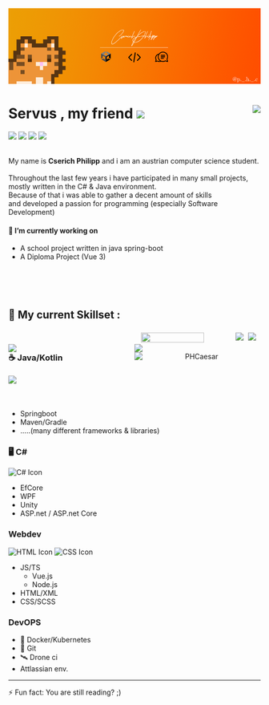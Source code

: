 <img title="a title" alt="BG" src="bg.png">


<div align="center">
<img align="right" src="https://github-readme-stats.vercel.app/api/top-langs/?username=PHCaesar&hide_border=true&bg_color=2,090909,131313&text_color=EC9F05&icon_color=FF4E00&title_color=FF4E00" >

<div align="left">
<h1> Servus , my friend <img src="https://media.giphy.com/media/hvRJCLFzcasrR4ia7z/giphy.gif" width="25px"></h1>

<img src="https://img.shields.io/badge/-HTML-e34f26?logo=html5&logoColor=fff">
<img src="https://img.shields.io/badge/-css-1572B6?logo=css3&logoColor=fff">
<img src="https://img.shields.io/badge/-.net-512BD4?logo=.net&logoColor=fff">
<img src="https://img.shields.io/badge/-spring-6DB33F?logo=spring&logoColor=fff">

<p><br>
My name is <b>Cserich Philipp</b> and i am an austrian computer science student.<br><br>
Throughout the last few years i have participated in many small projects,<br> mostly written in the C# & Java environment.<br>
Because of that i was able to gather a decent amount of skills <br>and developed a passion for programming (especially Software Development)
</p>
<h4> 🔭 I’m currently working on</h4>
<ul>
<li>A school project written in java spring-boot</li>
<li>A Diploma Project (Vue 3)</li>
</ul>
</div>

</div>
<br>
<br>
<br>

## 🧠 My current Skillset :
<div align="center">
<a href="https://www.instagram.com/p._.h._.c/">
 <img align="right" src="https://user-images.githubusercontent.com/59655496/197397485-27c6cc1c-dfbd-492c-8e4f-da838557afcc.png" width="5%" >
</a>
<a href="https://www.linkedin.com/in/philipp-cserich-4929b4246">
 <img align="right" src="https://user-images.githubusercontent.com/59655496/198826589-605abfd7-0412-4b61-9be1-5ebb4eac875b.png" width="5%" >
</a>
 
<img align="right" src="https://user-images.githubusercontent.com/59655496/197398020-9395cd0d-2b4e-44b6-9ab3-73e40d21d51d.png" width="50%" height="5%">
<img align="right" src="https://github-readme-stats.vercel.app/api?username=PHCaesar&show_icons=true&hide_border=true&bg_color=2,EC9F05,FF4E00&text_color=RRGGBB&icon_color=000000&title_color=000000"
 width="50%">

<img align="right" src="https://github-profile-trophy.vercel.app/?username=PHCaesar&column=4&theme=juicyfresh&no-frame=true&no-bg=true"
 width="50%">
 
<img align="right" src="https://github-readme-streak-stats.herokuapp.com/?user=PHCaesar&" alt="PHCaesar" width="50%" />

<h3 align="left"> ☕ Java/Kotlin<br> <br><img src="https://img.shields.io/badge/-spring-6DB33F?logo=spring&logoColor=ffffff&no-frame=true&no-bg=true"></h3>


<br>


<div align="left" width="50%">
<ul>
<li>Springboot</li>
<li>Maven/Gradle</li>
<li>.....(many different frameworks & libraries)</li>
</ul>
</div>
</div>

### 🖥️ C#
![C# Icon](https://img.shields.io/badge/-.net-512BD4?logo=.net&logoColor=fff)
- EfCore
- WPF
- Unity
- ASP.net / ASP.net Core
### Webdev
![HTML Icon](https://img.shields.io/badge/-HTML-e34f26?logo=html5&logoColor=fff)
![CSS Icon](https://img.shields.io/badge/-css-1572B6?logo=css3&logoColor=fff)
- JS/TS
    - Vue.js
    - Node.js
- HTML/XML
- CSS/SCSS
### DevOPS
- 🐋 Docker/Kubernetes
- 👾 Git
- 🛰 Drone ci
- Attlassian env.

----
⚡ Fun fact: You are still reading? ;)
